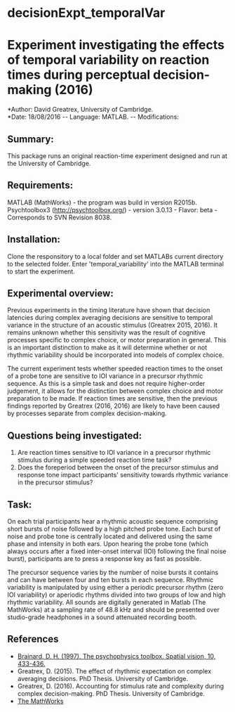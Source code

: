 # decisionExpt_temporalVar
# Experiment investigating the effects of temporal variability on reaction times during perceptual decision-making (2016)
*Author: David Greatrex, University of Cambridge.  
*Date: 18/08/2016 -- Language: MATLAB. -- Modifications:

## Summary:
This package runs an original reaction-time experiment designed and run at the University of Cambridge. 

## Requirements:
MATLAB (MathWorks) - the program was build in version R2015b.
Psychtoolbox3 (http://psychtoolbox.org/) - version 3.0.13 - Flavor: beta - Corresponds to SVN Revision 8038.

## Installation:
Clone the responsitory to a local folder and set MATLABs current directory to the selected folder.
Enter 'temporal_variability' into the MATLAB terminal to start the experiment.

## Experimental overview:
Previous experiments in the timing literature have shown that decision latencies during complex averaging decisions are sensitive to temporal variance in the structure of an acoustic stimulus (Greatrex 2015, 2016). It remains unknown whether this sensitivity was the result of cognitive processes specific to complex choice, or motor preparation in general. This is an important distinction to make as it will determine whether or not rhythmic variability should be incorporated into models of complex choice.

The current experiment tests whether speeded reaction times to the onset of a probe tone are sensitive to IOI variance in a precursor rhythmic sequence. As this is a simple task and does not require higher-order judgement, it allows for the distinction between complex choice and motor preparation to be made. If reaction times are sensitive, then the previous findings reported by Greatrex (2016, 2016) are likely to have been caused by processes separate from complex decision-making.

## Questions being investigated:
1. Are reaction times sensitive to IOI variance in a precursor rhythmic stimulus during a simple speeded reaction time task?
2. Does the foreperiod between the onset of the precursor stimulus and response tone impact participants' sensitivity towards rhythmic variance in the precursor stimulus?

## Task:
On each trial participants hear a rhythmic acoustic sequence comprising short bursts of noise followed by a high pitched probe tone. 
Each burst of noise and probe tone is centrally located and delivered using the same phase and intensity in both ears.
Upon hearing the probe tone (which always occurs after a fixed inter-onset interval (IOI) following the final noise burst), participants are to press a response key as fast as possible. 

The precursor sequence varies by the number of noise bursts it contains and can have between four and ten bursts in each sequence.
Rhythmic variability is manipulated by using either a periodic precursor rhythm (zero IOI variability) or aperiodic rhythms divided into two groups of low and high rhythmic variability. 
All sounds are digitally generated in Matlab (The MathWorks) at a sampling rate of 48.8 kHz and should be presented over studio-grade headphones in a sound attenuated recording booth. 

## References
* [Brainard, D. H. (1997). The psychophysics toolbox. Spatial vision, 10, 433-436.](http://bbs.bioguider.com/images/upfile/2006-4/200641014348.pdf)
* Greatrex, D. (2015). The effect of rhythmic expectation on complex averaging decisions. PhD Thesis. University of Cambridge.
* Greatrex, D. (2016). Accounting for stimulus rate and complexity during complex decision-making. PhD Thesis. University of Cambridge.
* [The MathWorks](http://uk.mathworks.com/) 